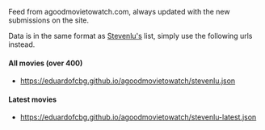 Feed from agoodmovietowatch.com, always updated with the new submissions on the site.

Data is in the same format as [Stevenlu's](https://github.com/sjlu/popular-movies) list, simply use the following urls instead.

#### All movies (over 400)

 - https://eduardofcbg.github.io/agoodmovietowatch/stevenlu.json

#### Latest movies

 - https://eduardofcbg.github.io/agoodmovietowatch/stevenlu-latest.json
